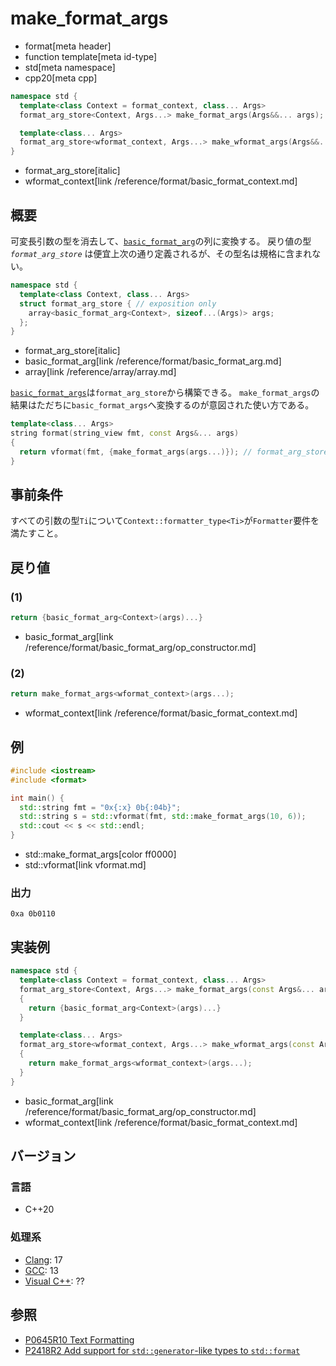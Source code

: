 # make_format_args

* format[meta header]
* function template[meta id-type]
* std[meta namespace]
* cpp20[meta cpp]

```cpp
namespace std {
  template<class Context = format_context, class... Args>
  format_arg_store<Context, Args...> make_format_args(Args&&... args); // (1)

  template<class... Args>
  format_arg_store<wformat_context, Args...> make_wformat_args(Args&&... args); // (2)
}
```
* format_arg_store[italic]
* wformat_context[link /reference/format/basic_format_context.md]

## 概要
可変長引数の型を消去して、[`basic_format_arg`](basic_format_arg.md)の列に変換する。
戻り値の型 _`format_arg_store`_ は便宜上次の通り定義されるが、その型名は規格に含まれない。

```cpp
namespace std {
  template<class Context, class... Args>
  struct format_arg_store { // exposition only
    array<basic_format_arg<Context>, sizeof...(Args)> args;
  };
}
```
* format_arg_store[italic]
* basic_format_arg[link /reference/format/basic_format_arg.md]
* array[link /reference/array/array.md]

[`basic_format_args`](basic_format_args.md)は`format_arg_store`から構築できる。
`make_format_args`の結果はただちに`basic_format_args`へ変換するのが意図された使い方である。

```cpp
template<class... Args>
string format(string_view fmt, const Args&... args)
{
  return vformat(fmt, {make_format_args(args...)}); // format_arg_store から format_args へ暗黙変換
}
```

## 事前条件
すべての引数の型`Ti`について`Context::formatter_type<Ti>`が`Formatter`要件を満たすこと。

## 戻り値

### (1)

```cpp
return {basic_format_arg<Context>(args)...}
```
* basic_format_arg[link /reference/format/basic_format_arg/op_constructor.md]

### (2)

```cpp
return make_format_args<wformat_context>(args...);
```
* wformat_context[link /reference/format/basic_format_context.md]


## 例
```cpp example
#include <iostream>
#include <format>

int main() {
  std::string fmt = "0x{:x} 0b{:04b}";
  std::string s = std::vformat(fmt, std::make_format_args(10, 6));
  std::cout << s << std::endl;
}
```
* std::make_format_args[color ff0000]
* std::vformat[link vformat.md]

### 出力
```
0xa 0b0110
```


## 実装例
```cpp
namespace std {
  template<class Context = format_context, class... Args>
  format_arg_store<Context, Args...> make_format_args(const Args&... args)
  {
    return {basic_format_arg<Context>(args)...}
  }

  template<class... Args>
  format_arg_store<wformat_context, Args...> make_wformat_args(const Args&... args)
  {
    return make_format_args<wformat_context>(args...);
  }
}
```
* basic_format_arg[link /reference/format/basic_format_arg/op_constructor.md]
* wformat_context[link /reference/format/basic_format_context.md]

## バージョン
### 言語
- C++20

### 処理系
- [Clang](/implementation.md#clang): 17
- [GCC](/implementation.md#gcc): 13
- [Visual C++](/implementation.md#visual_cpp): ??

## 参照

* [P0645R10 Text Formatting](http://www.open-std.org/jtc1/sc22/wg21/docs/papers/2019/p0645r10.html)
* [P2418R2 Add support for `std::generator`-like types to `std::format`](https://www.open-std.org/jtc1/sc22/wg21/docs/papers/2021/p2418r2.html)
